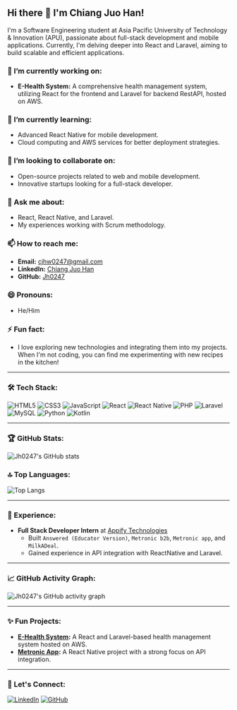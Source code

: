 ## Hi there 👋 I'm Chiang Juo Han!

<!-- Introduction -->
I'm a Software Engineering student at Asia Pacific University of Technology & Innovation (APU), passionate about full-stack development and mobile applications. Currently, I'm delving deeper into React and Laravel, aiming to build scalable and efficient applications.

### 🔭 I’m currently working on:
- **E-Health System:** A comprehensive health management system, utilizing React for the frontend and Laravel for backend RestAPI, hosted on AWS.

### 🌱 I’m currently learning:
- Advanced React Native for mobile development.
- Cloud computing and AWS services for better deployment strategies.

### 👯 I’m looking to collaborate on:
- Open-source projects related to web and mobile development.
- Innovative startups looking for a full-stack developer.

### 💬 Ask me about:
- React, React Native, and Laravel.
- My experiences working with Scrum methodology.

### 📫 How to reach me:
- **Email:** cjhw0247@gmail.com
- **LinkedIn:** [Chiang Juo Han](https://www.linkedin.com/in/your-linkedin-profile)
- **GitHub:** [Jh0247](https://github.com/Jh0247)

### 😄 Pronouns:
- He/Him

### ⚡ Fun fact:
- I love exploring new technologies and integrating them into my projects. When I'm not coding, you can find me experimenting with new recipes in the kitchen!

---

### 🛠️ Tech Stack:
![HTML5](https://img.shields.io/badge/-HTML5-E34F26?style=flat&logo=html5&logoColor=white)
![CSS3](https://img.shields.io/badge/-CSS3-1572B6?style=flat&logo=css3)
![JavaScript](https://img.shields.io/badge/-JavaScript-F7DF1E?style=flat&logo=javascript&logoColor=black)
![React](https://img.shields.io/badge/-React-61DAFB?style=flat&logo=react&logoColor=white)
![React Native](https://img.shields.io/badge/-React%20Native-61DAFB?style=flat&logo=react&logoColor=white)
![PHP](https://img.shields.io/badge/-PHP-777BB4?style=flat&logo=php&logoColor=white)
![Laravel](https://img.shields.io/badge/-Laravel-FF2D20?style=flat&logo=laravel&logoColor=white)
![MySQL](https://img.shields.io/badge/-MySQL-4479A1?style=flat&logo=mysql&logoColor=white)
![Python](https://img.shields.io/badge/-Python-3776AB?style=flat&logo=python&logoColor=white)
![Kotlin](https://img.shields.io/badge/-Kotlin-0095D5?style=flat&logo=kotlin&logoColor=white)

---

### 🏆 GitHub Stats:
![Jh0247's GitHub stats](https://github-readme-stats.vercel.app/api?username=Jh0247&show_icons=true&theme=radical)

### 🔝 Top Languages:
![Top Langs](https://github-readme-stats.vercel.app/api/top-langs/?username=Jh0247&layout=compact&theme=radical)

---

### 💼 Experience:
- **Full Stack Developer Intern** at [Appify Technologies](https://www.appifytech.com) 
  - Built `Answered (Educator Version)`, `Metronic b2b`, `Metronic app`, and `MilkADeal`.
  - Gained experience in API integration with ReactNative and Laravel.

---

### 📈 GitHub Activity Graph:
![Jh0247's GitHub activity graph](https://activity-graph.herokuapp.com/graph?username=Jh0247&theme=react-dark)

---

### ✨ Fun Projects:
- **[E-Health System](https://github.com/Jh0247/E-Health-System):** A React and Laravel-based health management system hosted on AWS.
- **[Metronic App](https://github.com/Jh0247/Metronic-App):** A React Native project with a strong focus on API integration.

---

### 🔗 Let's Connect:
[![LinkedIn](https://img.shields.io/badge/LinkedIn-Connect-blue?style=flat&logo=linkedin)](https://www.linkedin.com/in/your-linkedin-profile)
[![GitHub](https://img.shields.io/badge/GitHub-Follow-lightgrey?style=flat&logo=github)](https://github.com/Jh0247)

